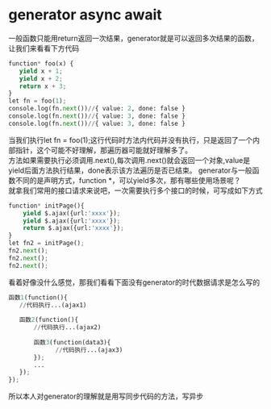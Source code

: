 # generator async await 
一般函数只能用return返回一次结果，generator就是可以返回多次结果的函数，让我们来看看下方代码
 ```python
function* foo(x) {
    yield x + 1;
    yield x + 2;
    return x + 3;
}
let fn = foo(1);
console.log(fn.next())//{ value: 2, done: false }
console.log(fn.next())//{ value: 3, done: false }
console.log(fn.next())//{ value: 3, done: false }

```
当我们执行let fn = foo(1);这行代码时方法内代码并没有执行，只是返回了一个内部指针，这个可能不好理解，那遍历器可能就好理解多了。  
方法如果需要执行必须调用.next(),每次调用.next()就会返回一个对象,value是yield后面方法执行结果，done表示该方法遍历是否已结束。
generator与一般函数不同的是声明方式，function *，可以yield多次，那有哪些使用场景呢？  
就拿我们常用的接口请求来说吧，一次需要执行多个接口的时候，可写成如下方式  
```python
function* initPage(){
    yield $.ajax({url:'xxxx'});
    yield $.ajax({url:'xxxx'});
    return $.ajax({url:'xxxx'});
}
let fn2 = initPage();
fn2.next();
fn2.next();
fn2.next();
```
看着好像没什么感觉，那我们看看下面没有generator的时代数据请求是怎么写的
 ```python
函数1(function(){
    //代码执行...(ajax1)
    
    函数2(function(){
        //代码执行...(ajax2)
        
        函数3(function(data3){
              //代码执行...(ajax3)
        });
        ...
    });
});
```
所以本人对generator的理解就是用写同步代码的方法，写异步